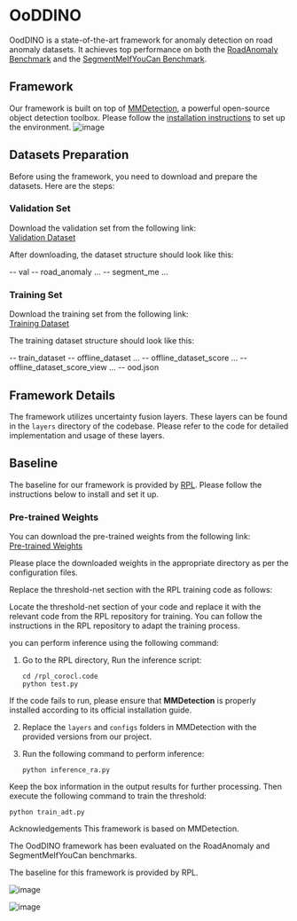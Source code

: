 

# OoDDINO

OodDINO is a state-of-the-art framework for anomaly detection on road anomaly datasets. It achieves top performance on both the [RoadAnomaly Benchmark](https://paperswithcode.com/sota/anomaly-detection-on-road-anomaly) and the [SegmentMeIfYouCan Benchmark](https://segmentmeifyoucan.com/leaderboard).




## Framework 

Our framework is built on top of [MMDetection](https://github.com/open-mmlab/mmdetection), a powerful open-source object detection toolbox. Please follow the [installation instructions](https://mmdetection.readthedocs.io/en/latest/install.html) to set up the environment.
![image](https://github.com/user-attachments/assets/316493ab-aab0-4e79-9b46-97187f060fd6)


## Datasets Preparation

Before using the framework, you need to download and prepare the datasets. Here are the steps:

### Validation Set

Download the validation set from the following link:  
[Validation Dataset](https://drive.google.com/file/d/1IbD_zl5MecMCEj6ozGh40FE5u-MaxPLh/view?usp=sharing)

After downloading, the dataset structure should look like this:

-- val
-- road_anomaly ... -- segment_me ...



### Training Set

Download the training set from the following link:  
[Training Dataset](https://drive.google.com/file/d/1k25FpVP4pG3ER3eXsR-go_iprZMEdEae/view?usp=sharing)

The training dataset structure should look like this:

-- train_dataset -- offline_dataset ... -- offline_dataset_score ... -- offline_dataset_score_view ... -- ood.json

## Framework Details

The framework utilizes uncertainty fusion layers. These layers can be found in the `layers` directory of the codebase. Please refer to the code for detailed implementation and usage of these layers.

## Baseline

The baseline for our framework is provided by [RPL](https://github.com/yyliu01/RPL). Please follow the instructions below to install and set it up.


### Pre-trained Weights

You can download the pre-trained weights from the following link:  
[Pre-trained Weights](https://drive.google.com/file/d/1osPT__BIqCYrBT0F-Dmi2IfbUSmuUZPd/view?usp=drive_link)

Please place the downloaded weights in the appropriate directory as per the configuration files.

Replace the threshold-net section with the RPL training code as follows:

Locate the threshold-net section of your code and replace it with the relevant code from the RPL repository for training. You can follow the instructions in the RPL repository to adapt the training process.

you can perform inference using the following command:

1. Go to the RPL directory, Run the inference script:

   ```
   cd /rpl_corocl.code
   python test.py
   ```

If the code fails to run, please ensure that **MMDetection** is properly installed according to its official installation guide.

2. Replace the `layers` and `configs` folders in MMDetection with the provided versions from our project.

3. Run the following command to perform inference:

   ```
   python inference_ra.py
   ```
Keep the box information in the output results for further processing. Then execute the following command to train the threshold:

 ```
python train_adt.py
 ```




Acknowledgements
This framework is based on MMDetection.

The OodDINO framework has been evaluated on the RoadAnomaly and SegmentMeIfYouCan benchmarks.

The baseline for this framework is provided by RPL.


![image](https://github.com/user-attachments/assets/e7909315-ec53-40c7-bb85-abf888452be6)

![image](https://github.com/user-attachments/assets/d92739b7-02cb-42eb-b3c6-0ec57841dda4)

